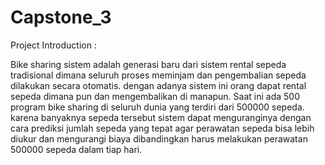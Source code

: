 # Capstone_3

Project Introduction :

Bike sharing sistem adalah generasi baru dari sistem rental sepeda tradisional dimana seluruh proses meminjam dan pengembalian sepeda dilakukan secara otomatis. dengan adanya sistem ini orang dapat rental sepeda dimana pun dan mengembalikan di manapun. Saat ini ada 500 program bike sharing di seluruh dunia yang terdiri dari 500000 sepeda. karena banyaknya sepeda tersebut sistem dapat menguranginya dengan cara prediksi jumlah sepeda yang tepat agar perawatan sepeda bisa lebih diukur dan mengurangi biaya dibandingkan harus melakukan perawatan 500000 sepeda dalam tiap hari.
